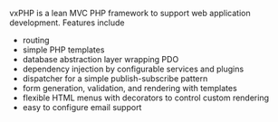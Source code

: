 vxPHP is a lean MVC PHP framework to support web application development.
Features include

* routing
* simple PHP templates
* database abstraction layer wrapping PDO
* dependency injection by configurable services and plugins
* dispatcher for a simple publish-subscribe pattern
* form generation, validation, and rendering with templates
* flexible HTML menus with decorators to control custom rendering
* easy to configure email support

